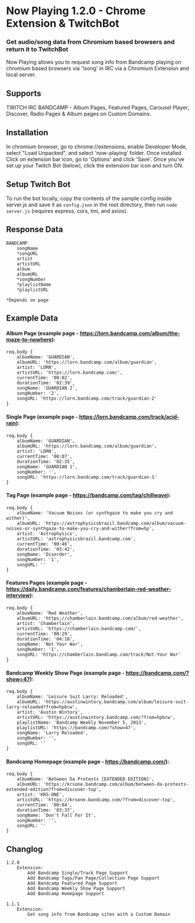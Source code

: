 # Now Playing 1.2.0 - Chrome Extension & TwitchBot #

### Get audio/song data from Chromium based browsers and return it to TwitchBot ###

Now Playing allows you to request song info from Bandcamp playing on chromium based browsers via '!song' in IRC via a Chromium Extension and local server.

## Supports ##
TWITCH IRC 
BANDCAMP - Album Pages, Featured Pages, Carousel Player, Discover, Radio Pages & Album pages on Custom Domains.

## Installation ##
In chromium browser, go to chrome://extensions, enable Developer Mode, select "Load Unpacked", and select 'now-playing' folder. Once installed Click on extension bar icon, go to 'Options' and click 'Save'. Once you've set up your Twitch Bot (below), click the extension bar icon and turn ON.
 
## Setup Twitch Bot ##
To run the bot locally, copy the contents of the sample config inside server.js and save it as `config.json` in the root directory, then run `node server.js` (requires express, cors, tmi, and axios).

## Response Data ##
```
BANDCAMP
    songName
    *songURL
    artist
    artistURL
    album
    albumURL
    *songNumber
    *playlistName
    *playlistURL

*Depends on page
```

## Example Data ##
#### Album Page (example page - https://lorn.bandcamp.com/album/the-maze-to-nowhere): ####
```
req.body {
    albumName: 'GUARDIAN',
    albumURL: 'https://lorn.bandcamp.com/album/guardian',
    artist: 'LORN',
    artistURL: 'https://lorn.bandcamp.com/',
    currentTime: '00:02',
    durationTime: '02:39',
    songName: 'GUARDIAN 2',
    songNumber: '2',
    songURL: 'https://lorn.bandcamp.com/track/guardian-2'
}
```

#### Single Page (example page - https://lorn.bandcamp.com/track/acid-rain): ####
```
req.body {
    albumName: 'GUARDIAN',
    albumURL: 'https://lorn.bandcamp.com/album/guardian',
    artist: 'LORN',
    currentTime: '00:07',
    durationTime: '02:35',
    songName: 'GUARDIAN 1',
    songNumber: '',
    songURL: 'https://lorn.bandcamp.com/track/guardian-1'
}
```

#### Tag Page (example page - https://bandcamp.com/tag/chillwave): ####
```
req.body {
    albumName: 'Vacuum Noises (or synthgaze to make you cry and wither)',
    albumURL: 'https://astrophysicsbrazil.bandcamp.com/album/vacuum-noises-or-synthgaze-to-make-you-cry-and-wither?from=hp',
    artist: 'Astrophysics',
    artistURL: 'astrophysicsbrazil.bandcamp.com',
    currentTime: '00:46',
    durationTime: '03:42',
    songName: 'Disorder',
    songNumber: '1',
    songURL: ''
}
```

#### Features Pages (example page  - https://daily.bandcamp.com/features/chamberlain-red-weather-interview): ####
```
req.body {
    albumName: 'Red Weather',
    albumURL: 'https://chamberlain.bandcamp.com/album/red-weather',
    artist: 'Chamberlain',
    artistURL: 'https://chamberlain.bandcamp.com/',
    currentTime: '00:29',
    durationTime: '04:18',
    songName: 'Not Your War',
    songNumber: '1',
    songURL: 'https://chamberlain.bandcamp.com/track/Not-Your War'
}
```

#### Bandcamp Weekly Show Page (example page - https://bandcamp.com/?show=47): ####
```
req.body {
    albumName: 'Leisure Suit Larry: Reloaded',
    albumURL: 'https://austinwintory.bandcamp.com/album/leisure-suit-larry-reloaded?from=hpbcw',
    artist: 'Austin Wintory',
    artistURL: 'https://austinwintory.bandcamp.com/?from=hpbcw',
    playlistName: 'Bandcamp Weekly November 5, 2013',
    playlistURL: 'https://bandcamp.com/?show=47',
    songName: 'Larry Reloaded',
    songNumber: '',
    songURL: ''
}
```

#### Bandcamp Homepage (example page - https://bandcamp.com/): ####
```
req.body {
    albumName: 'Between Da Protests [EXTENDED EDITION]',
    albumURL: 'https://krsone.bandcamp.com/album/between-da-protests-extended-edition?from=discover-top',
    artist: 'KRS-ONE',
    artistURL: 'https://krsone.bandcamp.com/?from=discover-top',
    currentTime: '00:04',
    durationTime: '03:37',
    songName: 'Don't Fall For It',
    songNumber: '',
    songURL: ''
}
```

## Changlog ##
```
1.2.0
    Extension:
        Add Bandcamp Single/Track Page Support
        Add Bandcamp Tags/Fan Page/Collection Page Support
        Add Bandcamp Featured Page Support
        Add Bandcamp Weekly Show Page Support
        Add Bandcamp Homepage Support

1.1.1
    Extension:
        Get song info from Bandcamp sites with a Custom Domain
```
